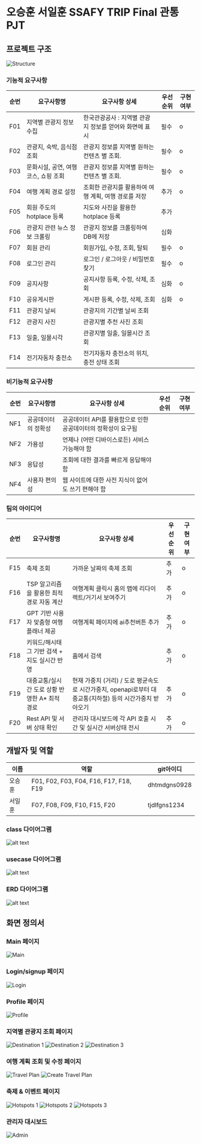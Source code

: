 # 오승훈 서일훈 SSAFY TRIP Final 관통 PJT

## 프로젝트 구조
![Structure](./img/Image/structure.png)


### 기능적 요구사항

| 순번 | 요구사항명                          | 요구사항 상세                                          | 우선순위 | 구현여부 |
| ---- | ----------------------------------- | ------------------------------------------------------ | -------- | -------- |
| F01  | 지역별 관광지 정보 수집             | 한국관광공사 : 지역별 관광지 정보를 얻어와 화면에 표시 | 필수     | o        |
| F02  | 관광지, 숙박, 음식점 조회           | 관광지 정보를 지역별 원하는 컨텐츠 별 조회.            | 필수     | o        |
| F03  | 문화시설, 공연, 여행코스, 쇼핑 조회 | 관광지 정보를 지역별 원하는 컨텐츠 별 조회.            | 필수     | o        |
| F04  | 여행 계획 경로 설정                 | 조회한 관광지를 활용하여 여행 계획, 여행 경로를 저장   | 추가     |   o       |
| F05  | 회원 주도의 hotplace 등록           | 지도와 사진을 활용한 hotplace 등록                     | 추가     |          |
| F06  | 관광지 관련 뉴스 정보 크롤링        | 관광지 정보를 크롤링하여 DB에 저장                     | 심화     |          |
| F07  | 회원 관리                           | 회원가입, 수정, 조회, 탈퇴                             | 필수     | o        |
| F08  | 로그인 관리                         | 로그인 / 로그아웃 / 비밀번호 찾기                      | 필수     | o        |
| F09  | 공지사항                            | 공지사항 등록, 수정, 삭제, 조회                        | 심화     |    o      |
| F10  | 공유게시판                          | 게시판 등록, 수정, 삭제, 조회                          | 심화     |   o       |
| F11  | 관광지 날씨                         | 관광지의 기간별 날씨 조회                              |          |          |
| F12  | 관광지 사진                         | 관광지별 추천 사진 조회                                |          |          |
| F13  | 일출, 일몰시각                      | 관광지별 일출, 일몰시간 조회                           |          |          |
| F14  | 전기자동차 충전소                   | 전기자동차 충전소의 위치, 충전 상태 조회               |          |          |

### 비기능적 요구사항

| 순번 | 요구사항명          | 요구사항 상세                                                 | 우선순위 | 구현여부 |
| ---- | ------------------- | ------------------------------------------------------------- | -------- | -------- |
| NF1  | 공공데이터의 정확성 | 공공데이터 API를 활용함으로 인한 공공데이터의 정확성이 요구됨 |          |          |
| NF2  | 가용성              | 언제나 (어떤 디바이스로든) 서비스 가능해야 함                 |          |          |
| NF3  | 응답성              | 조회에 대한 결과를 빠르게 응답해야 함                         |          |          |
| NF4  | 사용자 편의성       | 웹 사이트에 대한 사전 지식이 없어도 쓰기 편해야 함            |          |          |

### 팀의 아이디어

| 순번 | 요구사항명                                                 | 요구사항 상세                                                                                             | 우선순위 | 구현여부 |
| ---- | ---------------------------------------------------------- | --------------------------------------------------------------------------------------------------------- | -------- | -------- |
| F15  | 축제 조회                                                  | 가까운 날짜의 축제 조회                                                                                   | 추가     |   o       |
| F16  | TSP 알고리즘을 활용한 최적 경로 자동 계산                  | 여행계획 클릭시 홈의 맵에 리다이렉트/거기서 보여주기                                                      | 추가     |    o      |
| F17  | GPT 기반 사용자 맞춤형 여행 플래너 제공                    | 여행계획 페이지에 ai추천버튼 추가                                                                         | 추가     |     o     |
| F18  | 키워드/해시태그 기반 검색 + 지도 실시간 반영               | 홈에서 검색                                                                                               | 추가     |     o     |
| F19  | 대중교통/실시간 도로 상황 반영한 A\* 최적 경로             | 현재 가중치 (거리) / 도로 평균속도 로 시간가중치, openapi로부터 대중교통(지하철) 등의 시간가중치 받아오기 | 추가     |     o     |
| F20  | Rest API 및 서버 상태 확인                     | 관리자 대시보드에 각 API 호출 시간 및 실시간 서버상태 전시                                   | 추가     |      o    |

## 개발자 및 역할

| 이름   | 역할        | git아이디    |
| ------ | ----------- | ------------ |
| 오승훈 | F01, F02, F03, F04, F16, F17, F18, F19  | dhtmdgns0928 |
| 서일훈 | F07, F08, F09, F10, F15, F20  | tjdlfgns1234 |


### class 다이어그램

![alt text](FINAL\class.png)

### usecase 다이어그램

![alt text](FINAL\usecase.png)

### ERD 다이어그램
![alt text](FINAL\erd.png)


## 화면 정의서
### Main 페이지
![Main](./img/Image/main.png) 

### Login/signup 페이지
![Login](./img/Image/login.png)

### Profile 페이지
![Profile](./img/Image/profile.png)

### 지역별 관광지 조회 페이지
![Destination 1](./img/Image/destination1.png)
![Destination 2](./img/Image/destination2.png)
![Destination 3](./img/Image/destination3.png)

### 여행 계획 조회 및 수정 페이지
![Travel Plan](./img/Image/travelplan.png)
![Create Travel Plan](./img/Image/createTravelplan.png)

### 축제 & 이벤트 페이지
![Hotspots 1](./img/Image/hotspots.png)
![Hotspots 2](./img/Image/hotspots2.png)
![Hotspots 3](./img/Image/hotspots3.png)

### 관리자 대시보드
![Admin](./img/Image/admin.png)

